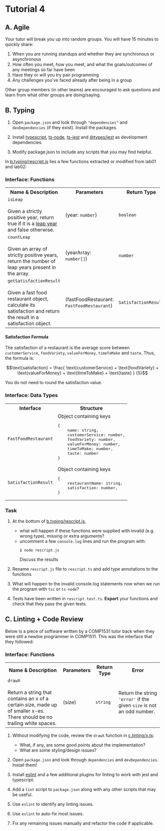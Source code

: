 # Tutorial 4

## A. Agile

Your tutor will break you up into random groups. You will have 15 minutes to quickly share:

1. When you are running standups and whether they are synchronous or asynchronous
1. How often you meet, how you meet, and what the goals/outcomes of any meetings so far have been
1. Have they or will you try pair programming
1. Any challenges you've faced already after being in a group

Other group members (in other teams) are encouraged to ask questions and learn from what other groups are doing/saying.

## B. Typing

1. Open `package.json` and look through `"dependencies"` and `devDependencies` (if they exist). Install the packages.

1. Install [typescript](https://www.npmjs.com/package/typescript), [ts-node](https://www.npmjs.com/package/ts-node), [ts-jest](https://www.npmjs.com/package/ts-jest) and [@types/jest](https://www.npmjs.com/package/@types/jest) as development dependencies.
    
1. Modify package.json to include any scripts that you may find helpful.

In [b.typing/rescript.js](b.typing/rescript.js) lies a few functions extracted or modified from lab01 and lab02:

### Interface: Functions

<table>
  <tr>
    <th>Name & Description</th>
    <th>Parameters</th>
    <th>Return Type</th>
  </tr>
  <tr>
    <td>
        <code>isLeap</code><br/><br/>
        Given a strictly positive year, return true if it is a <a href='https://en.wikipedia.org/wiki/Leap_year#Algorithm'>leap year</a> and false otherwise.
    </td>
    <td>
        (year: <code>number</code>)
    </td>
    <td>
        <code>boolean</code>
    </td>
  </tr>
  <tr>
    <td>
        <code>countLeap</code><br/><br/>
        Given an array of strictly positive years, return the number of leap years present in the array.
    </td>
    <td>
        (yearArray: <code>number[]</code>)
    </td>
    <td>
        <code>number</code>
    </td>
  </tr>
  <tr>
    <td>
        <code>getSatisfactionResult</code><br/><br/>
        Given a fast food restaurant object, calculate its satisfaction and return the result in a satisfaction object.
    </td>
    <td>
        (fastFoodRestaurant: <code>FastFoodRestaurant</code>)
    </td>
    <td>
        <code>SatisfactionResult</code>
    </td>
</tr>
</table>

#### Satisfaction Formula

The satisfaction of a restaurant is the average score between `customerService`, `foodVariety`, `valueForMoney`, `timeToMake` and `taste`. Thus, the formula is:
```math
\text{satisfaction} = 
\frac{
    \text{customerService}
    + \text{foodVariety}
    + \text{valueForMoney}
    + \text{timeToMake}
    + \text{taste}
}
{5}
```
You do not need to round the satisfaction value.

### Interface: Data Types

<table>
  <tr>
    <th>Interface</th>
    <th>Structure</th>
  </tr>
  <tr>
    <td>
        <code>FastFoodRestaurant</code>
    </td>
    <td>
        Object containing keys
        <pre>{
    name: string,
    customerService: number,
    foodVariety: number,
    valueForMoney: number,
    timeToMake: number,
    taste: number
}</pre>
    </td>
  </tr>
  <tr>
    <td>
        <code>SatisfactionResult</code>
    </td>
    <td>
        Object containing keys
        <pre>{
    restaurantName: string,
    satisfaction: number,
}</pre>
    </td>
  </tr>
</table>

### Task

1. At the bottom of [b.typing/rescript.js](b.typing/rescript.js),
    - what will happen if these functions were supplied with invalid (e.g. wrong type), missing or extra arguments?
    - uncomment a few `console.log` lines and run the program with:
        ```shell
        $ node rescript.js
        ```
        Discuss the results

1. Rename `rescript.js` file to `rescript.ts` and add type annotations to the functions
    
1. What will happen to the invalid console.log statements now when we run the program with `tsc` or `ts-node`?

1. Tests have been written in `rescript.test.ts`. **Export** your functions and check that they pass the given tests.

## C. Linting + Code Review

Below is a piece of software written by a COMP1531 tutor back when they were still a newbie programmer in COMP1511. This was the interface that they followed:

### Interface: Functions

<table>
  <tr>
    <th>Name & Description</th>
    <th>Parameters</th>
    <th>Return Type</th>
    <th>Error</th>
  </tr>
  <tr>
    <td>
        <code>drawX</code><br/><br/>
        Return a string that contains an x of a certain size, made up of smaller x-es.<br/>
        There should be no trailing white spaces.
    <td>
        (size)
    </td>
    <td>
        <code>string</code>
    </td>
    <td>
        Return the string <code>'error'</code> if the given <code>size</code> is not an odd number.
    </td>
  </tr>
</table>

1. Without modifying the code, review the `drawX` function in [c.linting/x.ts](c.linting/x.ts):
    - What, if any, are some good points about the implementation?
    - What are some styling/design issues?

1. Open `package.json` and look through `dependencies` and `devDependencies`. Install them!

1. Install [eslint](https://eslint.org/) and a few additional plugins for linting to work with jest and typescript:

1. Add a `lint` script to `package.json` along with any other scripts that may be useful.
    
1. Use `eslint` to identify any linting issues.
    
1. Use `eslint` to auto-fix most issues.

1. Fix any remaining issues manually and refactor the code if applicable.
